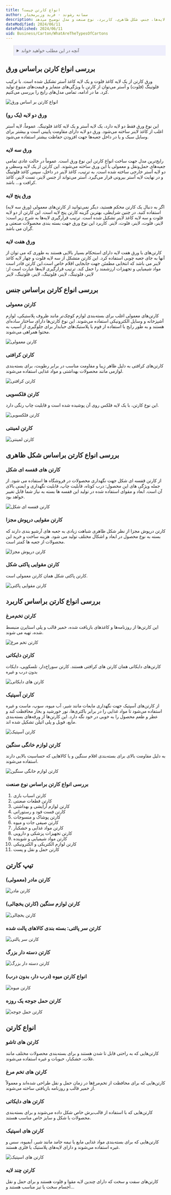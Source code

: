 ```yaml
---
title: انواع کارتن چیست؟
author: سمانه رشوند - فربد وزیرمختار
description: این مقاله انواع مختلف کارتن‌های مقوایی را از جنبه‌های گوناگون مانند تعداد لایه‌ها، جنس، شکل ظاهری، کاربرد، نوع صنعت و مدل توضیح می‌دهد. 
dateModified: 2024/06/11
datePublished: 2024/06/11
uid: Business/Carton/WhatAreTheTypesOfCartons
---
```



<blockquote style="background-color:#eeeefc; padding:0.5rem">
<details>
  <summary>آنچه در این مطلب خواهید خواند</summary>
  <ul>
    <li>بررسی انواع کارتن براساس ورق
      <ul>
        <li>ورق دو لایه (یک رو)</li>
        <li>ورق سه لایه</li>
        <li>ورق پنج لایه</li>
        <li>ورق هفت لایه</li>
      </ul>
    </li>
    <li>بررسی انواع کارتن براساس جنس
      <ul>
        <li>کارتن معمولی</li>
        <li>کارتن کرافتی</li>
        <li>کارتن فلکسویی</li>
        <li>کارتن لمینتی</li>
      </ul>
    </li>
    <li>بررسی انواع کارتن براساس شکل ظاهری
      <ul>
        <li>کارتن های قفسه ای شکل</li>
        <li>کارتن مقوایی درپوش مجزا</li>
        <li>کارتن مقوایی پاکتی شکل</li>
      </ul>
    </li>
    <li>بررسی انواع کارتن براساس کاربرد
      <ul>
        <li>کارتن تخم‌مرغ</li>
        <li>کارتن دایکاتی</li>
        <li>کارتن آسپتیک</li>
        <li>کارتن لوازم خانگی سنگین</li>
      </ul>
    </li>
    <li>بررسی انواع کارتن براساس نوع صنعت</li>
    <li> تیپ کارتن
    <ul>
      <li>کارتن مادر (معمولی)
      <li>کارتن لوازم سنگین (کارتن یخچالی)
      <li>کارتن سر پالتی: بسته بندی کالاهای پالت شده
      <li>کارتن دسته دار بزرگ
      <li>انواع کارتن میوه (درب دار، بدون درب)
      <li>کارتن حمل جوجه یک روزه
    </ul>
  </li>
</details>
</blockquote> 

## بررسی انواع کارتن براساس ورق

ورق کارتن از یک لایه کاغذ فلوت و یک لایه کاغذ آستر تشکیل شده است. با ترکیب فلوتینگ (فلوت) و آستر می‌توان از کارتن با ویژگی‌های متمایز و قیمت‌های متنوع تولید کرد. ما در ادامه، تمامی مدل‌های رایج را بررسی می‌کنیم.

![انواع کارتن بر اساس ورق](./Images/AllKindsOfPaperAndCarton.webp)

### ورق دو لایه (یک رو)

این نوع ورق فقط دو لایه دارد، یک لایه آستر و یک لایه کاغذ فلوتینگ. عموماً، لایه آستر اغلب از کاغذ لاینر ساخته می‌شود. ورق دو لایه دارای مقاومت پایینی است و بیشتر برای وسایل سبک و یا در داخل جعبه‌ها جهت افزودن حفاظت بیشتر استفاده می‌شود.

### ورق سه لایه

رایج‌ترین مدل جهت ساخت انواع کارتن این نوع ورق است. عموماً در حالت عادی تمامی جعبه‌های حمل‌و‌نقل و معمولی با این ورق ساخته می‌شوند. این کارتن از یک لایه وسطی و دو لایه آستر خارجی ساخته شده است. به ترتیب، کاغذ لاینر در داخل، سپس کاغذ فلوتینگ و در نهایت لایه آستر بیرونی قرار می‌گیرد. آستر می‌تواند از جنس لاینر، تست لاینر، کاغذ کرافت و... باشد.
### ورق پنج لایه

اگر به دنبال یک کارتن محکم هستید، دیگر نمی‌توانید از کارتن‌های معمولی (ورق سه لایه) استفاده کنید. در چنین شرایطی، بهترین گزینه کارتن پنج لایه است. این کارتن از دو لایه فلوت و سه لایه کاغذ لاینر تشکیل شده است. ترتیب قرارگیری لایه‌ها به شرح زیر است: لاینر، فلوت، لاینر، فلوت، لاینر. کاربرد این نوع ورق جهت بسته بندی محصولات صنعتی و گران می باشد.

### ورق هفت لایه

کارتن‌های با ورق هفت لایه دارای استحکام بسیار بالایی هستند به طوری که می توان از آنها به جای جعبه چوبی استفاده کرد. این کارتن متشکل از سه لایه فلوت و چهار لایه کاغذ لاینر می باشد که انتخابی مطمئن جهت جابجایی اقلام خاص است.این کارتن قادر است مواد شیمیایی و تجهیزات ارزشمند را حمل کند. ترتیب قرارگیری لایه‌ها عبارت است از: لاینر، فلوتینگ، لاینر، فلوتینگ، لاینر، فلوتینگ، لاینر

## بررسی انواع کارتن براساس جنس

### کارتن معمولی

کارتن‌های معمولی اغلب برای بسته‌بندی لوازم کوچک‌تر مانند ظروف پلاستیکی، لوازم آشپزخانه و وسایل الکترونیکی استفاده می‌شوند. این نوع کارتن‌ها دارای ساختار ساده‌ای هستند و به طور رایج با استفاده از فوم یا پلاستیک‌های حبابدار برای جلوگیری از آسیب به محتوا همراهی می‌شوند.

![کارتن معمولی](./Images/NormalCarton.webp)

### کارتن کرافتی

کارتن‌های کرافتی به دلیل ظاهر زیبا و مقاومت مناسب در برابر رطوبت، برای بسته‌بندی لوازمی مانند محصولات بهداشتی و مواد غذایی استفاده می‌شوند.

![کارتن کرافتی](./Images/KraftCartons.webp)

### کارتن فلکسویی

این نوع کارتن، با یک لایه فلکس روی آن پوشیده شده است و قابلیت چاپ رنگی دارد.

![کارتن فلکسویی](./Images/FlexoCartons.webp)

### کارتن لمینتی

![کارتن لمینتی](./Images/LaminatedCartons.webp)

## بررسی انواع کارتن براساس شکل ظاهری

### کارتن های قفسه ای شکل

از کارتن قفسه ای شکل جهت نگهداری محصولات در فروشگاه ها استفاده می شود. از جمله ویژگی های این محصول: درب کوتاه، قابلیت چاپ، قابلیت نگهداری و ایمنی بالای آن است. ابعاد و مقوای استفاده شده در تولید این قفسه ها بسته به نیاز شما قابل تغییر خواهد بود.

![کارتن قفسه ای شکل](./Images/ShelfCartons.webp)

### کارتن مقوایی درپوش مجزا

کارتن درپوش مجزا از نظر شکل ظاهری شباهت زیادی به جعبه های آرشیو بندی دارند که بسته به نوع محصول در ابعاد و اشکال مختلف تولید می شود. هزینه ساخت و خرید این محصولات از جعبه ها کمتر است.

![کارتن درپوش مجزا](./Images/CartonsWithSeparateLids.webp)

### کارتن مقوایی پاکتی شکل

کارتن پاکتی شکل همان کارتن معمولی است.

![کارتن مقوایی پاکتی](./Images/EnvelopeShapedCartons.webp)

## بررسی انواع کارتن براساس کاربرد

### کارتن تخم‌مرغ

این کارتن‌ها از روزنامه‌ها و کاغذهای بازیافت شده، خمیر قالب و پلی استایرن منبسط شده، تهیه می شوند.

![کارتن تخم مرغ](./Images/EggCarton.webp)

### کارتن دایکاتی

کارتن‌های دایکاتی همان کارتن های کرافتی هستند. کارتن سوراخ‌دار، تلسکوپی، دایکات بدون درب و غیره

![کارتن های دایکاتی](./Images/DieCuttingCarton.webp)

### کارتن آسپتیک

از کارتن‌های آسپتیک جهت نگهداری مایعات مانند شیر، آب میوه، سوپ، ماست و غیره استفاده می‌شود تا مواد غذایی را در برابر باکتری‌ها، نور خورشید و بخار محافظت کند و عطر و طعم محصول را به خوبی در خود نگه دارد. این کارتن‌ها از ورقه‌های بسته‌بندی مایع، فویل و پلی اتیلن تشکیل شده اند.

![کارتن آسپتیک](./Images/AsepticCarton.webp)

### کارتن لوازم خانگی سنگین

به دلیل مقاومت بالای برای بسته‌بندی اقلام سنگین و یا کالاهایی که حساسیت بالایی دارند استفاده می‌شوند.

![کارتن لوازم خانگی سنگین](./Images/HeavyHomeApplianceCarton.webp)

### بررسی انواع کارتن براساس نوع صنعت

1.	کارتن اسباب بازی
2.	کارتن قطعات صعنتی
3.	کارتن لوازم آرایشی و بهداشتی
4.	کارتن فست فود و رستورانی
5.	کارتن پوشاک و منسوجات
6.	کارتن صیفی جات و میوه
7.	کارتن مواد غذایی و خشکبار
8.	کارتن تجهیزات پزشکی و دارویی
9.	کارتن مواد شیمیایی و شوینده
10.	کارتن لوازم الکتریکی و الکترونیکی
11.	کارتن حمل و نقل و پست

## تیپ کارتن

### کارتن مادر (معمولی)

![کارتن مادر](./Images/Normalcarton02.webp)

### کارتن لوازم سنگین (کارتن یخچالی)

![کارتن یخچالی](./Images/RefrigeratorCarton.webp)

### کارتن سر پالتی: بسته بندی کالاهای پالت شده

![کارتن سر پالتی](./Images/PalletHeadCarton.webp)

### کارتن دسته دار بزرگ

![کارتن دسته دار بزرگ](./Images/CartonsWithLargeHandles.webp)

### انواع کارتن میوه (درب دار، بدون درب)

![کارتن میوه](./Images/FruitCartons.webp)

### کارتن حمل جوجه یک روزه

![کارتن حمل جوجه](./Images/CartonForDayOldChicks.webp)

## انواع کارتن

### کارتن های تاشو

کارتن‌هایی که به راحتی قابل تا شدن هستند و برای بسته‌بندی محصولات مختلف مانند غلات، خشکبار، حبوبات و غیره استفاده می‌شوند.

### کارتن های تخم مرغ

کارتن‌هایی که برای محافظت از تخم‌مرغ‌ها در زمان حمل و نقل طراحی شده‌اند و معمولاً از خمیر قالب و روزنامه بازیافتی ساخته می‌شوند.

### کارتن های دایکاتی

کارتن‌هایی که با استفاده از قالب‌برش خاص شکل داده می‌شوند و برای بسته‌بندی محصولات با شکل و سایز خاص مناسب هستند.

### کارتن های اسپتیک

کارتن‌هایی که برای بسته‌بندی مواد غذایی مایع یا نیمه جامد مانند شیر، آبمیوه، سس و غیره استفاده می‌شوند و دارای لایه‌های پلاستیک یا فلزی هستند.

![کارتن های اسپتیک](./Images/AsepticCartons.webp)

### کارتن چند لایه

کارتن‌های سفت و سخت که دارای چندین لایه مقوا و فلوت هستند و برای حمل و نقل اجسام سخت یا تیز مناسب هستند
و...